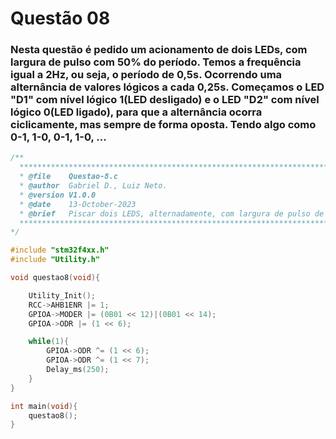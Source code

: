# Questão 08

### Nesta questão é pedido um acionamento de dois LEDs, com largura de pulso com 50% do período. Temos a frequência igual a 2Hz, ou seja, o período de 0,5s. Ocorrendo uma alternância de valores lógicos a cada 0,25s. Começamos o LED "D1" com nível lógico 1(LED desligado) e o LED "D2" com nível lógico 0(LED ligado), para que a alternância ocorra ciclicamente, mas sempre de forma oposta. Tendo algo como 0-1, 1-0, 0-1, 1-0, ...

```C
/**
  ******************************************************************************
  * @file    Questao-8.c
  * @author  Gabriel D., Luiz Neto.
  * @version V1.0.0
  * @date    13-October-2023
  * @brief   Piscar dois LEDS, alternadamente, com largura de pulso de 50% do período.
  ******************************************************************************
*/

#include "stm32f4xx.h"
#include "Utility.h"

void questao8(void){

	Utility_Init();
	RCC->AHB1ENR |= 1;
	GPIOA->MODER |= (0B01 << 12)|(0B01 << 14);
	GPIOA->ODR |= (1 << 6);

	while(1){
		GPIOA->ODR ^= (1 << 6);
		GPIOA->ODR ^= (1 << 7);
		Delay_ms(250);
	}
}

int main(void){
    questao8();
}
```
